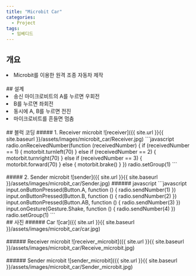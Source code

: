 ```yaml
---
title: "Microbit Car"
categories:
  - Project
tags:
  - 임베디드
---
```


## 개요
<li>Microbit를 이용한 원격 조종 자동차 제작</li>
<br>
## 설계
<li>송신 마이크로비트의 A를 누르면 우회전</li>
<li>B를 누르면 좌회전</li>
<li>동시에 A, B를 누르면 전진</li>
<li>마이크로비트를 흔들면 멈춤</li>
<br>
## 블럭 코딩
##### 1. Receiver microbit
![receiver]({{ site.url }}{{ site.baseurl }}/assets/images/microbit_car/Receiver.jpg)
```javascript
radio.onReceivedNumber(function (receivedNumber) {
    if (receivedNumber == 1) {
        motorbit.turnleft(70)
    } else if (receivedNumber == 2) {
        motorbit.turnright(70)
    } else if (receivedNumber == 3) {
        motorbit.forward(70)
    } else {
        motorbit.brake()
    }
})
radio.setGroup(1)
```
<br><br>
##### 2. Sender microbit
![sender]({{ site.url }}{{ site.baseurl }}/assets/images/microbit_car/Sender.jpg)
###### javascript
```javascript
input.onButtonPressed(Button.A, function () {
    radio.sendNumber(1)
})
input.onButtonPressed(Button.B, function () {
    radio.sendNumber(2)
})
input.onButtonPressed(Button.AB, function () {
    radio.sendNumber(3)
})
input.onGesture(Gesture.Shake, function () {
    radio.sendNumber(4)
})
radio.setGroup(1)
```
<br>
## 사진
###### Car
![car]({{ site.url }}{{ site.baseurl }}/assets/images/microbit_car/car.jpg)
<br><br>
###### Receiver microbit
![receiver_microbit]({{ site.url }}{{ site.baseurl }}/assets/images/microbit_car/Receive_microbit.jpg)
<br><br>
###### Sender microbit
![sender_microbit]({{ site.url }}{{ site.baseurl }}/assets/images/microbit_car/Sender_microbit.jpg)

